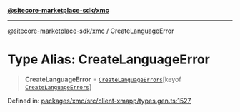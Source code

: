 [**@sitecore-marketplace-sdk/xmc**](../README.md)

***

[@sitecore-marketplace-sdk/xmc](../README.md) / CreateLanguageError

# Type Alias: CreateLanguageError

> **CreateLanguageError** = [`CreateLanguageErrors`](CreateLanguageErrors.md)\[keyof [`CreateLanguageErrors`](CreateLanguageErrors.md)\]

Defined in: [packages/xmc/src/client-xmapp/types.gen.ts:1527](https://github.com/Sitecore/sitecore-marketplace-sdk/blob/af886e6134b8d1079ef5b8ef70b7eb2f1d9c8aeb/packages/xmc/src/client-xmapp/types.gen.ts#L1527)
